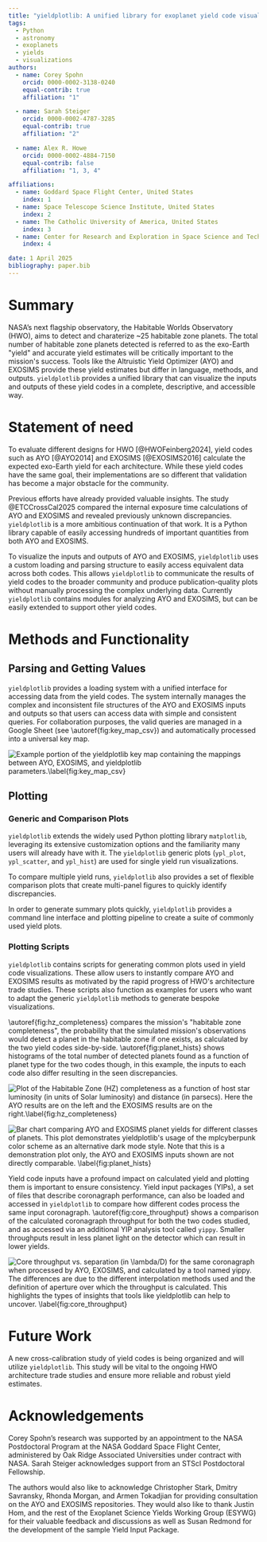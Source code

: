 ```yaml
---
title: "yieldplotlib: A unified library for exoplanet yield code visualizations"
tags:
  - Python
  - astronomy
  - exoplanets
  - yields
  - visualizations
authors:
  - name: Corey Spohn
    orcid: 0000-0002-3138-0240
    equal-contrib: true
    affiliation: "1"

  - name: Sarah Steiger
    orcid: 0000-0002-4787-3285
    equal-contrib: true
    affiliation: "2"

  - name: Alex R. Howe
    orcid: 0000-0002-4884-7150
    equal-contrib: false
    affiliation: "1, 3, 4"

affiliations:
  - name: Goddard Space Flight Center, United States
    index: 1
  - name: Space Telescope Science Institute, United States
    index: 2
  - name: The Catholic University of America, United States
    index: 3
  - name: Center for Research and Exploration in Space Science and Technology, NASA/GSFC, United States
    index: 4

date: 1 April 2025
bibliography: paper.bib
---
```


# Summary

NASA’s next flagship observatory, the Habitable Worlds Observatory (HWO), aims
to detect and charaterize ~25 habitable zone planets. The total number of
habitable zone planets detected is referred to as the exo-Earth "yield" and
accurate yield estimates will be critically important to the mission's success. Tools
like the Altruistic Yield Optimizer (AYO) and EXOSIMS provide these yield
estimates but differ in language, methods, and outputs. `yieldplotlib` provides
a unified library that can visualize the inputs and outputs of these yield
codes in a complete, descriptive, and accessible way.

# Statement of need

To evaluate different designs for HWO [@HWOFeinberg2024], yield codes such as AYO [@AYO2014] and EXOSIMS
[@EXOSIMS2016] calculate the expected exo-Earth yield for each architecture.
While these yield codes have the same goal, their implementations
are so different that validation has become a major obstacle for the community.

Previous efforts have already provided valuable insights. The study @ETCCrossCal2025 compared
the internal exposure time calculations of AYO and EXOSIMS and revealed previously unknown
discrepancies. `yieldplotlib` is a more ambitious continuation of that work.
It is a Python library capable of easily accessing hundreds of important quantities
from both AYO and EXOSIMS.

To visualize the inputs and outputs of AYO and EXOSIMS, `yieldplotlib` uses a custom loading and
parsing structure to easily access equivalent data across both codes.
This allows `yieldplotlib` to communicate the results of yield codes to the broader community
and produce publication-quality plots without manually processing the complex underlying data.
Currently `yieldplotlib` contains modules for analyzing
AYO and EXOSIMS, but can be easily extended to support other yield codes.

# Methods and Functionality

## Parsing and Getting Values

`yieldplotlib` provides a loading system with a unified interface for accessing data from
the yield codes. The system internally manages the complex and inconsistent file structures of the
AYO and EXOSIMS inputs and outputs so that
users can access data with simple and consistent queries.
For collaboration purposes, the valid queries are managed in a Google
Sheet (see \autoref{fig:key_map_csv}) and automatically processed into a universal key map.

![Example portion of the `yieldplotlib` key map containing the
mappings between AYO, EXOSIMS, and `yieldplotlib` parameters.\label{fig:key_map_csv}](figures/ypl_csv_table.jpeg)

## Plotting

### Generic and Comparison Plots

`yieldplotlib` extends the widely used Python plotting library `matplotlib`, leveraging
its extensive customization options and the familiarity many users will already have with it.
The `yieldplotlib` generic
plots (`ypl_plot`, `ypl_scatter`, and `ypl_hist`) are used for single yield run visualizations.

To compare multiple yield runs, `yieldplotlib` also provides a set of flexible comparison plots
that create multi-panel figures to quickly identify discrepancies.

In order to generate summary plots quickly, `yieldplotlib` provides a command line interface
and plotting pipeline to create a suite of commonly used yield plots.

### Plotting Scripts

`yieldplotlib` contains scripts for generating common plots used in yield code visualizations. These
allow users to instantly compare AYO and EXOSIMS results as motivated by the rapid progress of HWO's
architecture trade studies. These scripts also function as examples
for users who want to adapt the generic `yieldplotlib` methods to
generate bespoke visualizations.

\autoref{fig:hz_completeness} compares the mission's "habitable zone completeness", the
probability that the simulated mission's observations would detect a planet in the habitable zone if one exists,
as calculated by the two yield codes side-by-side.
\autoref{fig:planet_hists} shows histograms of the total number of detected
planets found as a function of planet type for the two codes though, in this example, the inputs to each code
also differ resulting in the seen discrepancies.

![Plot of the Habitable Zone (HZ) completeness as a function of host star luminosity (in units of
Solar luminosity) and distance (in parsecs). Here the AYO results are on the left and the EXOSIMS
results are on the right.\label{fig:hz_completeness}](figures/hz_completeness.png)

![Bar chart comparing AYO and EXOSIMS planet
yields for different classes of planets. This plot demonstrates
`yieldplotlib`'s usage of the `mplcyberpunk` color scheme as an alternative
dark mode style. Note that this is a demonstration plot only, the AYO and EXOSIMS
inputs shown are not directly comparable.
\label{fig:planet_hists}](figures/comparative_bar_plot_grouped.png)

Yield code inputs have a profound impact on calculated yield and plotting them
is important to ensure consistency.
Yield input packages (YIPs), a set of files that describe
coronagraph performance, can also be loaded and accessed in `yieldplotlib`
to compare how different codes process the same input coronagraph.
\autoref{fig:core_throughput} shows a comparison of the calculated coronagraph throughput
for both the two codes studied, and as accessed via an additional YIP analysis tool called `yippy`.
Smaller throughputs result in less planet light on the detector
which can result in lower yields.

![Core throughput vs. separation (in $\lambda$/D) for the same coronagraph
when processed by AYO, EXOSIMS, and calculated by a tool named `yippy`.
The differences are due to the different interpolation
methods used and the definition of aperture over which the throughput is calculated. This highlights
the types of insights that tools like `yieldplotlib` can help to uncover.
\label{fig:core_throughput}](figures/core_throughput_all_curves.jpeg)

# Future Work

A new cross-calibration study
of yield codes is being organized and will utilize `yieldplotlib`. This study will be vital to
the ongoing HWO architecture trade studies and ensure more reliable and robust yield estimates.

# Acknowledgements

Corey Spohn’s research was supported by an appointment to the NASA Postdoctoral Program at the NASA
Goddard Space Flight Center, administered by Oak Ridge Associated Universities under contract with NASA.
Sarah Steiger acknowledges support from an STScI Postdoctoral Fellowship.

The authors would also like to acknowledge Christopher Stark, Dmitry Savransky, Rhonda Morgan, and
Armen Tokadjian for providing consultation on the AYO and EXOSIMS repositories. They would also like
to thank Justin Hom, and the rest of the Exoplanet Science Yields Working Group (ESYWG) for
their valuable feedback and discussions as well as Susan Redmond for the development of the sample Yield
Input Package.
